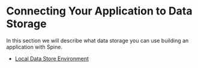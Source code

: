 # Connecting Your Application to Data Storage

In this section we will describe what data storage you can use building an application with Spine.

* [Local Data Store Environment](data_storage/configuring_local_datastore_environment.md)